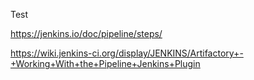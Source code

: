 Test

https://jenkins.io/doc/pipeline/steps/

https://wiki.jenkins-ci.org/display/JENKINS/Artifactory+-+Working+With+the+Pipeline+Jenkins+Plugin
